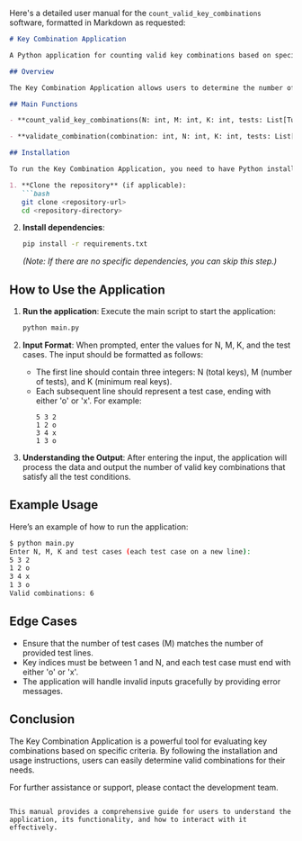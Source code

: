 Here's a detailed user manual for the `count_valid_key_combinations` software, formatted in Markdown as requested:

```markdown
# Key Combination Application

A Python application for counting valid key combinations based on specified test cases.

## Overview

The Key Combination Application allows users to determine the number of valid combinations of keys (real or dummy) based on a series of tests. Each test specifies a set of keys and an expected result, which can either be 'o' (indicating at least K real keys) or 'x' (indicating fewer than K real keys). The application utilizes bit manipulation to efficiently generate and evaluate all possible combinations of keys.

## Main Functions

- **count_valid_key_combinations(N: int, M: int, K: int, tests: List[Tuple[List[int], str]]) -> int**: This function takes the number of keys (N), the number of tests (M), the threshold for real keys (K), and a list of test cases. It returns the count of valid key combinations that satisfy all test conditions.

- **validate_combination(combination: int, N: int, K: int, tests: List[Tuple[List[int], str]]) -> bool**: A helper function that checks if a given combination of keys meets the requirements of the provided tests.

## Installation

To run the Key Combination Application, you need to have Python installed on your machine. You can install the required dependencies using pip. Here’s how:

1. **Clone the repository** (if applicable):
   ```bash
   git clone <repository-url>
   cd <repository-directory>
   ```

2. **Install dependencies**:
   ```bash
   pip install -r requirements.txt
   ```

   *(Note: If there are no specific dependencies, you can skip this step.)*

## How to Use the Application

1. **Run the application**:
   Execute the main script to start the application:
   ```bash
   python main.py
   ```

2. **Input Format**:
   When prompted, enter the values for N, M, K, and the test cases. The input should be formatted as follows:
   - The first line should contain three integers: N (total keys), M (number of tests), and K (minimum real keys).
   - Each subsequent line should represent a test case, ending with either 'o' or 'x'. For example:
     ```
     5 3 2
     1 2 o
     3 4 x
     1 3 o
     ```

3. **Understanding the Output**:
   After entering the input, the application will process the data and output the number of valid key combinations that satisfy all the test conditions.

## Example Usage

Here’s an example of how to run the application:

```bash
$ python main.py
Enter N, M, K and test cases (each test case on a new line):
5 3 2
1 2 o
3 4 x
1 3 o
Valid combinations: 6
```

## Edge Cases

- Ensure that the number of test cases (M) matches the number of provided test lines.
- Key indices must be between 1 and N, and each test case must end with either 'o' or 'x'.
- The application will handle invalid inputs gracefully by providing error messages.

## Conclusion

The Key Combination Application is a powerful tool for evaluating key combinations based on specific criteria. By following the installation and usage instructions, users can easily determine valid combinations for their needs.

For further assistance or support, please contact the development team.
```

This manual provides a comprehensive guide for users to understand the application, its functionality, and how to interact with it effectively.